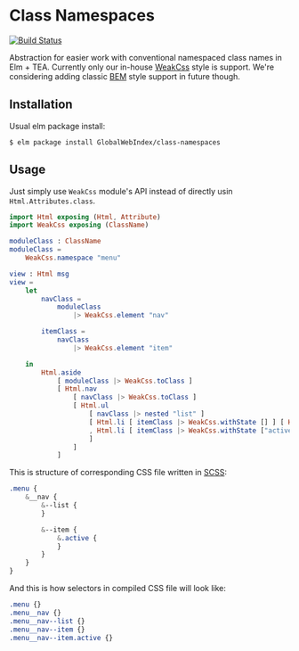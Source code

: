 # Class Namespaces

[![Build Status](https://travis-ci.org/GlobalWebIndex/class-namespaces.svg?branch=master)](https://travis-ci.org/GlobalWebIndex/class-namespaces)

Abstraction for easier work with conventional namespaced class names in Elm + TEA.
Currently only our in-house [WeakCss](https://github.com/GlobalWebIndex/weak-css) style is support.
We're considering adding classic [BEM](http://getbem.com/) style support in future though.

## Installation

Usual elm package install:

```
$ elm package install GlobalWebIndex/class-namespaces
```

## Usage

Just simply use `WeakCss` module's API instead of directly usin `Html.Attributes.class`.

```elm
import Html exposing (Html, Attribute)
import WeakCss exposing (ClassName)

moduleClass : ClassName
moduleClass =
    WeakCss.namespace "menu"

view : Html msg
view =
    let
        navClass =
            moduleClass
                |> WeakCss.element "nav"

        itemClass =
            navClass
                |> WeakCss.element "item"

    in
        Html.aside
            [ moduleClass |> WeakCss.toClass ]
            [ Html.nav
                [ navClass |> WeakCss.toClass ]
                [ Html.ul
                    [ navClass |> nested "list" ]
                    [ Html.li [ itemClass |> WeakCss.withState [] ] [ Html.text "first item"]
                    , Html.li [ itemClass |> WeakCss.withState ["active"] ] [ Html.text "second active item"]
                    ]
                ]
            ]
```

This is structure of corresponding CSS file written in [SCSS](http://sass-lang.com/):

```scss
.menu {
    &__nav {
        &--list {
        }

        &--item {
            &.active {
            }
        }
    }
}
```

And this is how selectors in compiled CSS file will look like:

```css
.menu {}
.menu__nav {}
.menu__nav--list {}
.menu__nav--item {}
.menu__nav--item.active {}
```
